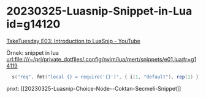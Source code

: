 
# 20230325-Luasnip-Snippet-in-Lua id=g14120

[TakeTuesday E03: Introduction to LuaSnip - YouTube](https://www.youtube.com/watch?v=Dn800rlPIho&t=876s)

Örnek: snippet in lua <url:file:///~/prj/private_dotfiles/.config/nvim/lua/mert/snippets/e01.lua#r=g14119>

```lua
  s("req", fmt("local {} = require('{}')", { i(1, "default"), rep(1) })),
```

pnxt: [[20230325-Luasnip-Choice-Node--Coktan-Secmeli-Snippet]]
